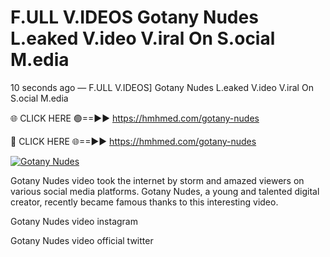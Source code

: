# F.ULL V.IDEOS Gotany Nudes L.eaked V.ideo V.iral On S.ocial M.edia

10 seconds ago — F.ULL V.IDEOS] Gotany Nudes L.eaked V.ideo V.iral On S.ocial M.edia

🌐 CLICK HERE 🟢==►► https://hmhmed.com/gotany-nudes

🔴 CLICK HERE 🌐==►► https://hmhmed.com/gotany-nudes

[![Gotany Nudes](https://i.imgur.com/dJHk4Zq.gif)](https://hmhmed.com/gotany-nudes)

Gotany Nudes video took the internet by storm and amazed viewers on various social media platforms. Gotany Nudes, a young and talented digital creator, recently became famous thanks to this interesting video.

Gotany Nudes video instagram

Gotany Nudes video official twitter